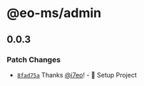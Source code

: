# @eo-ms/admin

## 0.0.3

### Patch Changes

- [`8fad75a`](https://github.com/eopol/eo-monorepo-starter/commit/8fad75a61df297fbe47146397b7c07084ac43b08) Thanks [@i7eo](https://github.com/i7eo)! - 🚀 Setup Project
